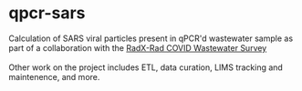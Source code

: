 # qpcr-sars
Calculation of SARS viral particles present in qPCR'd wastewater sample as part of a collaboration with the [RadX-Rad COVID Wastewater Survey](https://covidsfrad.org/)
</br>
</br>
Other work on the project includes ETL, data curation, LIMS tracking and maintenence, and more.
